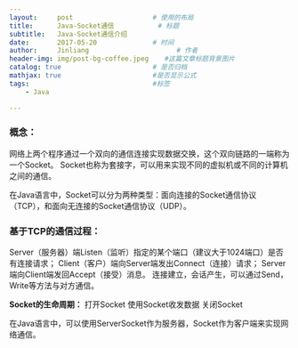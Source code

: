 ```yaml
---
layout:     post                    # 使用的布局
title:      Java-Socket通信           # 标题 
subtitle:   Java-Socket通信介绍 
date:       2017-05-20              # 时间
author:     Jinliang                      # 作者
header-img: img/post-bg-coffee.jpeg    #这篇文章标题背景图片
catalog: true                       # 是否归档
mathjax: true                       #是否显示公式
tags:                               #标签
    - Java

---
```


### **概念：**

网络上两个程序通过一个双向的通信连接实现数据交换，这个双向链路的一端称为一个Socket。
Socket也称为套接字，可以用来实现不同的虚拟机或不同的计算机之间的通信。


在Java语言中，Socket可以分为两种类型：面向连接的Socket通信协议（TCP），和面向无连接的Socket通信协议（UDP）。

### **基于TCP的通信过程：**

Server（服务器）端Listen（监听）指定的某个端口（建议大于1024端口）是否有连接请求；
Client（客户）端向Server端发出Connect（连接）请求；
Server端向Client端发回Accept（接受）消息。
连接建立，会话产生，可以通过Send，Write等方法与对方通信。

**Socket的生命周期：**
打开Socket
使用Socket收发数据
关闭Socket

在Java语言中，可以使用ServerSocket作为服务器，Socket作为客户端来实现网络通信。